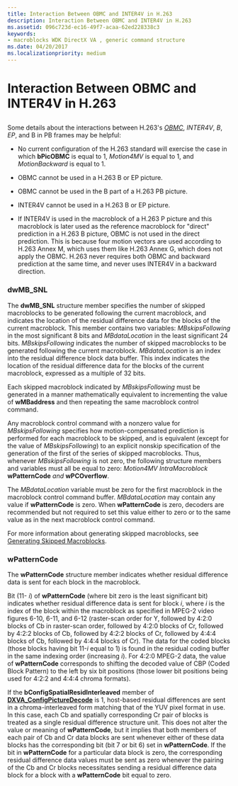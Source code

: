 ```yaml
---
title: Interaction Between OBMC and INTER4V in H.263
description: Interaction Between OBMC and INTER4V in H.263
ms.assetid: 096c723d-ec16-49f7-acaa-62ed228338c3
keywords:
- macroblocks WDK DirectX VA , generic command structure
ms.date: 04/20/2017
ms.localizationpriority: medium
---
```


# Interaction Between OBMC and INTER4V in H.263


## <span id="ddk_interaction_between_obmc_and_inter4v_in_h_263_gg"></span><span id="DDK_INTERACTION_BETWEEN_OBMC_AND_INTER4V_IN_H_263_GG"></span>


Some details about the interactions between H.263's [*OBMC*](https://msdn.microsoft.com/library/windows/hardware/ff556318#wdkgloss-obmc), *INTER4V*, *B*, *EP*, and B in PB frames may be helpful:

-   No current configuration of the H.263 standard will exercise the case in which **bPicOBMC** is equal to 1, *Motion4MV* is equal to 1, and *MotionBackward* is equal to 1.

-   OBMC cannot be used in a H.263 B or EP picture.

-   OBMC cannot be used in the B part of a H.263 PB picture.

-   INTER4V cannot be used in a H.263 B or EP picture.

-   If INTER4V is used in the macroblock of a H.263 P picture and this macroblock is later used as the reference macroblock for "direct" prediction in a H.263 B picture, OBMC is not used in the direct prediction. This is because four motion vectors are used according to H.263 Annex M, which uses them like H.263 Annex G, which does not apply the OBMC. H.263 never requires both OBMC and backward prediction at the same time, and never uses INTER4V in a backward direction.

### <span id="dwMB_SNL"></span><span id="dwmb_snl"></span><span id="DWMB_SNL"></span>dwMB\_SNL

The **dwMB\_SNL** structure member specifies the number of skipped macroblocks to be generated following the current macroblock, and indicates the location of the residual difference data for the blocks of the current macroblock. This member contains two variables: *MBskipsFollowing* in the most significant 8 bits and *MBdataLocation* in the least significant 24 bits. *MBskipsFollowing* indicates the number of skipped macroblocks to be generated following the current macroblock. *MBdataLocation* is an index into the residual difference block data buffer. This index indicates the location of the residual difference data for the blocks of the current macroblock, expressed as a multiple of 32 bits.

Each skipped macroblock indicated by *MBskipsFollowing* must be generated in a manner mathematically equivalent to incrementing the value of **wMBaddress** and then repeating the same macroblock control command.

Any macroblock control command with a nonzero value for *MBskipsFollowing* specifies how motion-compensated prediction is performed for each macroblock to be skipped, and is equivalent (except for the value of *MBskipsFollowing*) to an explicit nonskip specification of the generation of the first of the series of skipped macroblocks. Thus, whenever *MBskipsFollowing* is not zero, the following structure members and variables must all be equal to zero: *Motion4MV IntraMacroblock* **wPatternCode** *and* **wPCOverflow**.

The *MBdataLocation* variable must be zero for the first macroblock in the macroblock control command buffer. *MBdataLocation* may contain any value if **wPatternCode** is zero. When **wPatternCode** is zero, decoders are recommended but not required to set this value either to zero or to the same value as in the next macroblock control command.

For more information about generating skipped macroblocks, see [Generating Skipped Macroblocks](generating-skipped-macroblocks.md).

### <span id="wPatternCode"></span><span id="wpatterncode"></span><span id="WPATTERNCODE"></span>wPatternCode

The **wPatternCode** structure member indicates whether residual difference data is sent for each block in the macroblock.

Bit (11- *i*) of **wPatternCode** (where bit zero is the least significant bit) indicates whether residual difference data is sent for block *i*, where *i* is the index of the block within the macroblock as specified in MPEG-2 video figures 6-10, 6-11, and 6-12 (raster-scan order for Y, followed by 4:2:0 blocks of Cb in raster-scan order, followed by 4:2:0 blocks of Cr, followed by 4:2:2 blocks of Cb, followed by 4:2:2 blocks of Cr, followed by 4:4:4 blocks of Cb, followed by 4:4:4 blocks of Cr). The data for the coded blocks (those blocks having bit 11-*i* equal to 1) is found in the residual coding buffer in the same indexing order (increasing *i*). For 4:2:0 MPEG-2 data, the value of **wPatternCode** corresponds to shifting the decoded value of CBP (Coded Block Pattern) to the left by six bit positions (those lower bit positions being used for 4:2:2 and 4:4:4 chroma formats).

If the **bConfigSpatialResidInterleaved** member of [**DXVA\_ConfigPictureDecode**](https://msdn.microsoft.com/library/windows/hardware/ff563133) is 1, host-based residual differences are sent in a chroma-interleaved form matching that of the YUV pixel format in use. In this case, each Cb and spatially corresponding Cr pair of blocks is treated as a single residual difference structure unit. This does not alter the value or meaning of **wPatternCode**, but it implies that both members of each pair of Cb and Cr data blocks are sent whenever either of these data blocks has the corresponding bit (bit 7 or bit 6) set in **wPatternCode**. If the bit in **wPatternCode** for a particular data block is zero, the corresponding residual difference data values must be sent as zero whenever the pairing of the Cb and Cr blocks necessitates sending a residual difference data block for a block with a **wPatternCode** bit equal to zero.

 

 





